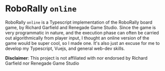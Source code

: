 # RoboRally `online`

RoboRally `online` is a Typescript implementation of the RoboRally board game, by Richard Garfield and Renegade Game Studio.
Since the game is very programmatic in nature, and the execution phase can often be carried out algorithmically from player input, I thought an online version of the game would be super cool, so I made one.
It's also just an excuse for me to develop my Typescript, Vuejs, and general web-dev skills.


**Disclaimer**: This project is not affiliated with nor endorsed by Richard Garfield nor Renegade Game Studio